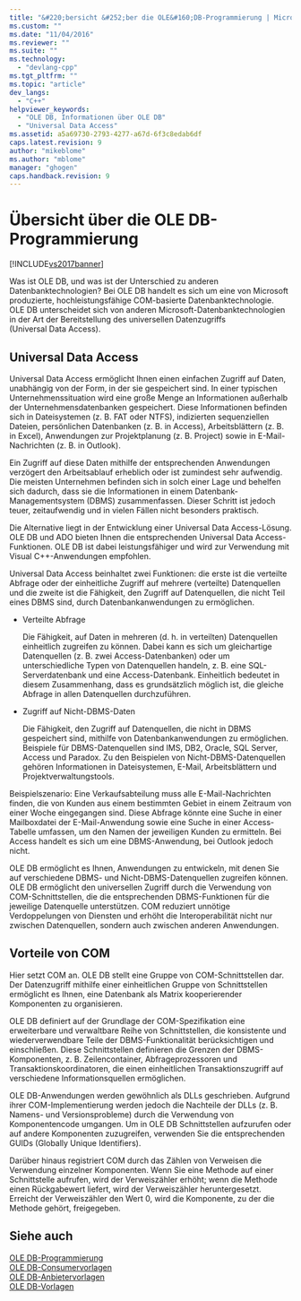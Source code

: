 ```yaml
---
title: "&#220;bersicht &#252;ber die OLE&#160;DB-Programmierung | Microsoft Docs"
ms.custom: ""
ms.date: "11/04/2016"
ms.reviewer: ""
ms.suite: ""
ms.technology: 
  - "devlang-cpp"
ms.tgt_pltfrm: ""
ms.topic: "article"
dev_langs: 
  - "C++"
helpviewer_keywords: 
  - "OLE DB, Informationen über OLE DB"
  - "Universal Data Access"
ms.assetid: a5a69730-2793-4277-a67d-6f3c8edab6df
caps.latest.revision: 9
author: "mikeblome"
ms.author: "mblome"
manager: "ghogen"
caps.handback.revision: 9
---
```

# &#220;bersicht &#252;ber die OLE&#160;DB-Programmierung
[!INCLUDE[vs2017banner](../../assembler/inline/includes/vs2017banner.md)]

Was ist OLE DB, und was ist der Unterschied zu anderen Datenbanktechnologien?  Bei OLE DB handelt es sich um eine von Microsoft produzierte, hochleistungsfähige COM\-basierte Datenbanktechnologie.  OLE DB unterscheidet sich von anderen Microsoft\-Datenbanktechnologien in der Art der Bereitstellung des universellen Datenzugriffs \(Universal Data Access\).  
  
## Universal Data Access  
 Universal Data Access ermöglicht Ihnen einen einfachen Zugriff auf Daten, unabhängig von der Form, in der sie gespeichert sind.  In einer typischen Unternehmenssituation wird eine große Menge an Informationen außerhalb der Unternehmensdatenbanken gespeichert.  Diese Informationen befinden sich in Dateisystemen \(z. B. FAT oder NTFS\), indizierten sequenziellen Dateien, persönlichen Datenbanken \(z. B. in Access\), Arbeitsblättern \(z. B. in Excel\), Anwendungen zur Projektplanung \(z. B. Project\) sowie in E\-Mail\-Nachrichten \(z. B. in Outlook\).  
  
 Ein Zugriff auf diese Daten mithilfe der entsprechenden Anwendungen verzögert den Arbeitsablauf erheblich oder ist zumindest sehr aufwendig.  Die meisten Unternehmen befinden sich in solch einer Lage und behelfen sich dadurch, dass sie die Informationen in einem Datenbank\-Managementsystem \(DBMS\) zusammenfassen.  Dieser Schritt ist jedoch teuer, zeitaufwendig und in vielen Fällen nicht besonders praktisch.  
  
 Die Alternative liegt in der Entwicklung einer Universal Data Access\-Lösung.  OLE DB und ADO bieten Ihnen die entsprechenden Universal Data Access\-Funktionen.  OLE DB ist dabei leistungsfähiger und wird zur Verwendung mit Visual C\+\+\-Anwendungen empfohlen.  
  
 Universal Data Access beinhaltet zwei Funktionen: die erste ist die verteilte Abfrage oder der einheitliche Zugriff auf mehrere \(verteilte\) Datenquellen und die zweite ist die Fähigkeit, den Zugriff auf Datenquellen, die nicht Teil eines DBMS sind, durch Datenbankanwendungen zu ermöglichen.  
  
-   Verteilte Abfrage  
  
     Die Fähigkeit, auf Daten in mehreren \(d. h. in verteilten\) Datenquellen einheitlich zugreifen zu können.  Dabei kann es sich um gleichartige Datenquellen \(z. B. zwei Access\-Datenbanken\) oder um unterschiedliche Typen von Datenquellen handeln, z. B. eine SQL\-Serverdatenbank und eine Access\-Datenbank.  Einheitlich bedeutet in diesem Zusammenhang, dass es grundsätzlich möglich ist, die gleiche Abfrage in allen Datenquellen durchzuführen.  
  
-   Zugriff auf Nicht\-DBMS\-Daten  
  
     Die Fähigkeit, den Zugriff auf Datenquellen, die nicht in DBMS gespeichert sind, mithilfe von Datenbankanwendungen zu ermöglichen.  Beispiele für DBMS\-Datenquellen sind IMS, DB2, Oracle, SQL Server, Access und Paradox.  Zu den Beispielen von Nicht\-DBMS\-Datenquellen gehören Informationen in Dateisystemen, E\-Mail, Arbeitsblättern und Projektverwaltungstools.  
  
 Beispielszenario: Eine Verkaufsabteilung muss alle E\-Mail\-Nachrichten finden, die von Kunden aus einem bestimmten Gebiet in einem Zeitraum von einer Woche eingegangen sind.  Diese Abfrage könnte eine Suche in einer Mailboxdatei der E\-Mail\-Anwendung sowie eine Suche in einer Access\-Tabelle umfassen, um den Namen der jeweiligen Kunden zu ermitteln.  Bei Access handelt es sich um eine DBMS\-Anwendung, bei Outlook jedoch nicht.  
  
 OLE DB ermöglicht es Ihnen, Anwendungen zu entwickeln, mit denen Sie auf verschiedene DBMS\- und Nicht\-DBMS\-Datenquellen zugreifen können.  OLE DB ermöglicht den universellen Zugriff durch die Verwendung von COM\-Schnittstellen, die die entsprechenden DBMS\-Funktionen für die jeweilige Datenquelle unterstützen.  COM reduziert unnötige Verdoppelungen von Diensten und erhöht die Interoperabilität nicht nur zwischen Datenquellen, sondern auch zwischen anderen Anwendungen.  
  
## Vorteile von COM  
 Hier setzt COM an.  OLE DB stellt eine Gruppe von COM\-Schnittstellen dar.  Der Datenzugriff mithilfe einer einheitlichen Gruppe von Schnittstellen ermöglicht es Ihnen, eine Datenbank als Matrix kooperierender Komponenten zu organisieren.  
  
 OLE DB definiert auf der Grundlage der COM\-Spezifikation eine erweiterbare und verwaltbare Reihe von Schnittstellen, die konsistente und wiederverwendbare Teile der DBMS\-Funktionalität berücksichtigen und einschließen.  Diese Schnittstellen definieren die Grenzen der DBMS\-Komponenten, z. B. Zeilencontainer, Abfrageprozessoren und Transaktionskoordinatoren, die einen einheitlichen Transaktionszugriff auf verschiedene Informationsquellen ermöglichen.  
  
 OLE DB\-Anwendungen werden gewöhnlich als DLLs geschrieben. Aufgrund ihrer COM\-Implementierung werden jedoch die Nachteile der DLLs \(z. B. Namens\- und Versionsprobleme\) durch die Verwendung von Komponentencode umgangen.  Um in OLE DB Schnittstellen aufzurufen oder auf andere Komponenten zuzugreifen, verwenden Sie die entsprechenden GUIDs \(Globally Unique Identifiers\).  
  
 Darüber hinaus registriert COM durch das Zählen von Verweisen die Verwendung einzelner Komponenten.  Wenn Sie eine Methode auf einer Schnittstelle aufrufen, wird der Verweiszähler erhöht; wenn die Methode einen Rückgabewert liefert, wird der Verweiszähler heruntergesetzt.  Erreicht der Verweiszähler den Wert 0, wird die Komponente, zu der die Methode gehört, freigegeben.  
  
## Siehe auch  
 [OLE DB\-Programmierung](../../data/oledb/ole-db-programming.md)   
 [OLE DB\-Consumervorlagen](../../data/oledb/ole-db-consumer-templates-cpp.md)   
 [OLE DB\-Anbietervorlagen](../../data/oledb/ole-db-provider-templates-cpp.md)   
 [OLE DB\-Vorlagen](../../data/oledb/ole-db-templates.md)